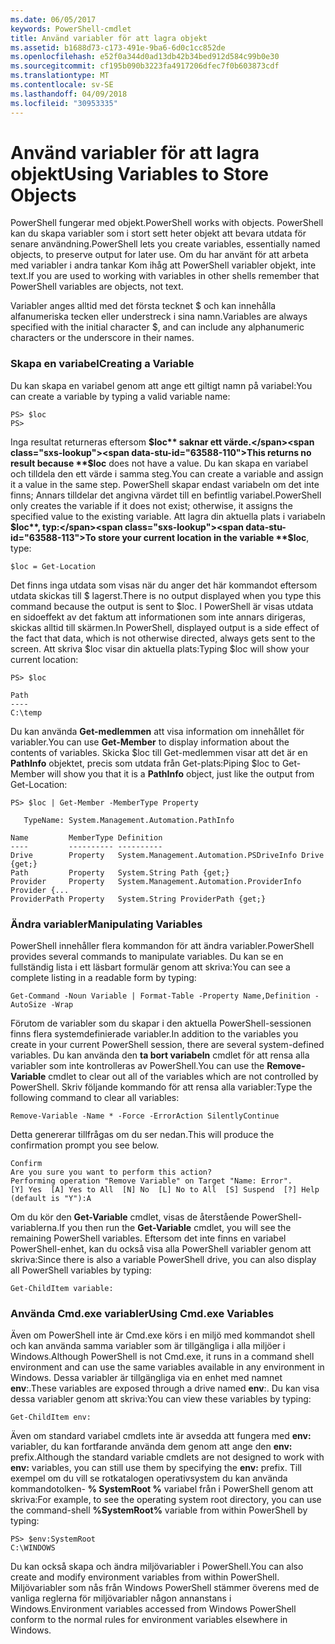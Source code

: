 ```yaml
---
ms.date: 06/05/2017
keywords: PowerShell-cmdlet
title: Använd variabler för att lagra objekt
ms.assetid: b1688d73-c173-491e-9ba6-6d0c1cc852de
ms.openlocfilehash: e52f0a344d0ad13db42b34bed912d584c99b0e30
ms.sourcegitcommit: cf195b090b3223fa4917206dfec7f0b603873cdf
ms.translationtype: MT
ms.contentlocale: sv-SE
ms.lasthandoff: 04/09/2018
ms.locfileid: "30953335"
---
```

# <a name="using-variables-to-store-objects"></a><span data-ttu-id="63588-103">Använd variabler för att lagra objekt</span><span class="sxs-lookup"><span data-stu-id="63588-103">Using Variables to Store Objects</span></span>
<span data-ttu-id="63588-104">PowerShell fungerar med objekt.</span><span class="sxs-lookup"><span data-stu-id="63588-104">PowerShell works with objects.</span></span> <span data-ttu-id="63588-105">PowerShell kan du skapa variabler som i stort sett heter objekt att bevara utdata för senare användning.</span><span class="sxs-lookup"><span data-stu-id="63588-105">PowerShell lets you create variables, essentially named objects, to preserve output for later use.</span></span> <span data-ttu-id="63588-106">Om du har använt för att arbeta med variabler i andra tankar Kom ihåg att PowerShell variabler objekt, inte text.</span><span class="sxs-lookup"><span data-stu-id="63588-106">If you are used to working with variables in other shells remember that PowerShell variables are objects, not text.</span></span>

<span data-ttu-id="63588-107">Variabler anges alltid med det första tecknet $ och kan innehålla alfanumeriska tecken eller understreck i sina namn.</span><span class="sxs-lookup"><span data-stu-id="63588-107">Variables are always specified with the initial character $, and can include any alphanumeric characters or the underscore in their names.</span></span>

### <a name="creating-a-variable"></a><span data-ttu-id="63588-108">Skapa en variabel</span><span class="sxs-lookup"><span data-stu-id="63588-108">Creating a Variable</span></span>
<span data-ttu-id="63588-109">Du kan skapa en variabel genom att ange ett giltigt namn på variabel:</span><span class="sxs-lookup"><span data-stu-id="63588-109">You can create a variable by typing a valid variable name:</span></span>

```
PS> $loc
PS>
```

<span data-ttu-id="63588-110">Inga resultat returneras eftersom **$loc** saknar ett värde.</span><span class="sxs-lookup"><span data-stu-id="63588-110">This returns no result because **$loc** does not have a value.</span></span> <span data-ttu-id="63588-111">Du kan skapa en variabel och tilldela den ett värde i samma steg.</span><span class="sxs-lookup"><span data-stu-id="63588-111">You can create a variable and assign it a value in the same step.</span></span> <span data-ttu-id="63588-112">PowerShell skapar endast variabeln om det inte finns; Annars tilldelar det angivna värdet till en befintlig variabel.</span><span class="sxs-lookup"><span data-stu-id="63588-112">PowerShell only creates the variable if it does not exist; otherwise, it assigns the specified value to the existing variable.</span></span> <span data-ttu-id="63588-113">Att lagra din aktuella plats i variabeln **$loc**, typ:</span><span class="sxs-lookup"><span data-stu-id="63588-113">To store your current location in the variable **$loc**, type:</span></span>

```
$loc = Get-Location
```

<span data-ttu-id="63588-114">Det finns inga utdata som visas när du anger det här kommandot eftersom utdata skickas till $ lagerst.</span><span class="sxs-lookup"><span data-stu-id="63588-114">There is no output displayed when you type this command because the output is sent to $loc.</span></span> <span data-ttu-id="63588-115">I PowerShell är visas utdata en sidoeffekt av det faktum att informationen som inte annars dirigeras, skickas alltid till skärmen.</span><span class="sxs-lookup"><span data-stu-id="63588-115">In PowerShell, displayed output is a side effect of the fact that data, which is not otherwise directed, always gets sent to the screen.</span></span> <span data-ttu-id="63588-116">Att skriva $loc visar din aktuella plats:</span><span class="sxs-lookup"><span data-stu-id="63588-116">Typing $loc will show your current location:</span></span>

```
PS> $loc

Path
----
C:\temp
```

<span data-ttu-id="63588-117">Du kan använda **Get-medlemmen** att visa information om innehållet för variabler.</span><span class="sxs-lookup"><span data-stu-id="63588-117">You can use **Get-Member** to display information about the contents of variables.</span></span> <span data-ttu-id="63588-118">Skicka $loc till Get-medlemmen visar att det är en **PathInfo** objektet, precis som utdata från Get-plats:</span><span class="sxs-lookup"><span data-stu-id="63588-118">Piping $loc to Get-Member will show you that it is a **PathInfo** object, just like the output from Get-Location:</span></span>

```
PS> $loc | Get-Member -MemberType Property

   TypeName: System.Management.Automation.PathInfo

Name         MemberType Definition
----         ---------- ----------
Drive        Property   System.Management.Automation.PSDriveInfo Drive {get;}
Path         Property   System.String Path {get;}
Provider     Property   System.Management.Automation.ProviderInfo Provider {...
ProviderPath Property   System.String ProviderPath {get;}
```

### <a name="manipulating-variables"></a><span data-ttu-id="63588-119">Ändra variabler</span><span class="sxs-lookup"><span data-stu-id="63588-119">Manipulating Variables</span></span>
<span data-ttu-id="63588-120">PowerShell innehåller flera kommandon för att ändra variabler.</span><span class="sxs-lookup"><span data-stu-id="63588-120">PowerShell provides several commands to manipulate variables.</span></span> <span data-ttu-id="63588-121">Du kan se en fullständig lista i ett läsbart formulär genom att skriva:</span><span class="sxs-lookup"><span data-stu-id="63588-121">You can see a complete listing in a readable form by typing:</span></span>

```
Get-Command -Noun Variable | Format-Table -Property Name,Definition -AutoSize -Wrap
```

<span data-ttu-id="63588-122">Förutom de variabler som du skapar i den aktuella PowerShell-sessionen finns flera systemdefinierade variabler.</span><span class="sxs-lookup"><span data-stu-id="63588-122">In addition to the variables you create in your current PowerShell session, there are several system-defined variables.</span></span> <span data-ttu-id="63588-123">Du kan använda den **ta bort variabeln** cmdlet för att rensa alla variabler som inte kontrolleras av PowerShell.</span><span class="sxs-lookup"><span data-stu-id="63588-123">You can use the **Remove-Variable** cmdlet to clear out all of the variables which are not controlled by PowerShell.</span></span> <span data-ttu-id="63588-124">Skriv följande kommando för att rensa alla variabler:</span><span class="sxs-lookup"><span data-stu-id="63588-124">Type the following command to clear all variables:</span></span>

```
Remove-Variable -Name * -Force -ErrorAction SilentlyContinue
```

<span data-ttu-id="63588-125">Detta genererar tillfrågas om du ser nedan.</span><span class="sxs-lookup"><span data-stu-id="63588-125">This will produce the confirmation prompt you see below.</span></span>

```
Confirm
Are you sure you want to perform this action?
Performing operation "Remove Variable" on Target "Name: Error".
[Y] Yes  [A] Yes to All  [N] No  [L] No to All  [S] Suspend  [?] Help
(default is "Y"):A
```

<span data-ttu-id="63588-126">Om du kör den **Get-Variable** cmdlet, visas de återstående PowerShell-variablerna.</span><span class="sxs-lookup"><span data-stu-id="63588-126">If you then run the **Get-Variable** cmdlet, you will see the remaining PowerShell variables.</span></span> <span data-ttu-id="63588-127">Eftersom det inte finns en variabel PowerShell-enhet, kan du också visa alla PowerShell variabler genom att skriva:</span><span class="sxs-lookup"><span data-stu-id="63588-127">Since there is also a variable PowerShell drive, you can also display all PowerShell variables by typing:</span></span>

```
Get-ChildItem variable:
```

### <a name="using-cmdexe-variables"></a><span data-ttu-id="63588-128">Använda Cmd.exe variabler</span><span class="sxs-lookup"><span data-stu-id="63588-128">Using Cmd.exe Variables</span></span>
<span data-ttu-id="63588-129">Även om PowerShell inte är Cmd.exe körs i en miljö med kommandot shell och kan använda samma variabler som är tillgängliga i alla miljöer i Windows.</span><span class="sxs-lookup"><span data-stu-id="63588-129">Although PowerShell is not Cmd.exe, it runs in a command shell environment and can use the same variables available in any environment in Windows.</span></span> <span data-ttu-id="63588-130">Dessa variabler är tillgängliga via en enhet med namnet **env**:.</span><span class="sxs-lookup"><span data-stu-id="63588-130">These variables are exposed through a drive named **env**:.</span></span> <span data-ttu-id="63588-131">Du kan visa dessa variabler genom att skriva:</span><span class="sxs-lookup"><span data-stu-id="63588-131">You can view these variables by typing:</span></span>

```
Get-ChildItem env:
```

<span data-ttu-id="63588-132">Även om standard variabel cmdlets inte är avsedda att fungera med **env:** variabler, du kan fortfarande använda dem genom att ange den **env:** prefix.</span><span class="sxs-lookup"><span data-stu-id="63588-132">Although the standard variable cmdlets are not designed to work with **env:** variables, you can still use them by specifying the **env:** prefix.</span></span> <span data-ttu-id="63588-133">Till exempel om du vill se rotkatalogen operativsystem du kan använda kommandotolken- **% SystemRoot %** variabel från i PowerShell genom att skriva:</span><span class="sxs-lookup"><span data-stu-id="63588-133">For example, to see the operating system root directory, you can use the command-shell **%SystemRoot%** variable from within PowerShell by typing:</span></span>

```
PS> $env:SystemRoot
C:\WINDOWS
```

<span data-ttu-id="63588-134">Du kan också skapa och ändra miljövariabler i PowerShell.</span><span class="sxs-lookup"><span data-stu-id="63588-134">You can also create and modify environment variables from within PowerShell.</span></span> <span data-ttu-id="63588-135">Miljövariabler som nås från Windows PowerShell stämmer överens med de vanliga reglerna för miljövariabler någon annanstans i Windows.</span><span class="sxs-lookup"><span data-stu-id="63588-135">Environment variables accessed from Windows PowerShell conform to the normal rules for environment variables elsewhere in Windows.</span></span>